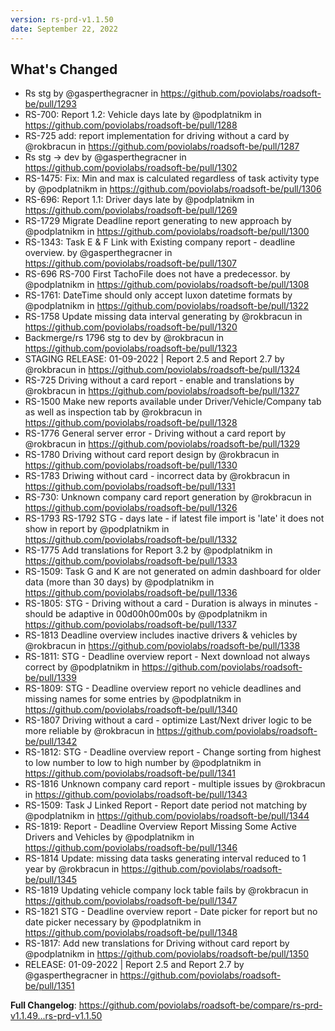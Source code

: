 ```yaml
---
version: rs-prd-v1.1.50
date: September 22, 2022
---
```


## What's Changed
* Rs stg by @gasperthegracner in https://github.com/poviolabs/roadsoft-be/pull/1293
* RS-700: Report 1.2: Vehicle days late by @podplatnikm in https://github.com/poviolabs/roadsoft-be/pull/1288
* RS-725 add: report implementation for driving without a card by @rokbracun in https://github.com/poviolabs/roadsoft-be/pull/1287
* Rs stg -> dev by @gasperthegracner in https://github.com/poviolabs/roadsoft-be/pull/1302
* RS-1475: Fix: Min and max is calculated regardless of task activity type by @podplatnikm in https://github.com/poviolabs/roadsoft-be/pull/1306
* RS-696: Report 1.1: Driver days late by @podplatnikm in https://github.com/poviolabs/roadsoft-be/pull/1269
* RS-1729 Migrate Deadline report generating to new approach by @podplatnikm in https://github.com/poviolabs/roadsoft-be/pull/1300
* RS-1343: Task E & F Link with Existing company report - deadline overview. by @gasperthegracner in https://github.com/poviolabs/roadsoft-be/pull/1307
* RS-696 RS-700 First TachoFile does not have a predecessor. by @podplatnikm in https://github.com/poviolabs/roadsoft-be/pull/1308
* RS-1761: DateTime should only accept luxon datetime formats by @podplatnikm in https://github.com/poviolabs/roadsoft-be/pull/1322
* RS-1758 Update missing data interval generating by @rokbracun in https://github.com/poviolabs/roadsoft-be/pull/1320
* Backmerge/rs 1796 stg to dev by @rokbracun in https://github.com/poviolabs/roadsoft-be/pull/1323
* STAGING RELEASE: 01-09-2022 | Report 2.5 and Report 2.7 by @rokbracun in https://github.com/poviolabs/roadsoft-be/pull/1324
* RS-725 Driving without a card report - enable and translations by @rokbracun in https://github.com/poviolabs/roadsoft-be/pull/1327
* RS-1500 Make new reports available under Driver/Vehicle/Company tab as well as inspection tab by @rokbracun in https://github.com/poviolabs/roadsoft-be/pull/1328
* RS-1776 General server error - Driving without a card report by @rokbracun in https://github.com/poviolabs/roadsoft-be/pull/1329
* RS-1780 Driving without card report design by @rokbracun in https://github.com/poviolabs/roadsoft-be/pull/1330
* RS-1783 Driwing without card - incorrect data by @rokbracun in https://github.com/poviolabs/roadsoft-be/pull/1331
* RS-730: Unknown company card report generation by @rokbracun in https://github.com/poviolabs/roadsoft-be/pull/1326
* RS-1793 RS-1792 STG - days late - if latest file import is 'late' it does not show in report by @podplatnikm in https://github.com/poviolabs/roadsoft-be/pull/1332
* RS-1775 Add translations for Report 3.2 by @podplatnikm in https://github.com/poviolabs/roadsoft-be/pull/1333
* RS-1509: Task G and K are not generated on admin dashboard for older data (more than 30 days) by @podplatnikm in https://github.com/poviolabs/roadsoft-be/pull/1336
* RS-1805: STG - Driving without a card - Duration is always in minutes - should be adaptive in  00d00h00m00s by @podplatnikm in https://github.com/poviolabs/roadsoft-be/pull/1337
* RS-1813 Deadline overview includes inactive drivers & vehicles by @rokbracun in https://github.com/poviolabs/roadsoft-be/pull/1338
* RS-1811: STG - Deadline overview report - Next download not always correct by @podplatnikm in https://github.com/poviolabs/roadsoft-be/pull/1339
* RS-1809: STG - Deadline overview report no vehicle deadlines and missing names for some entries by @podplatnikm in https://github.com/poviolabs/roadsoft-be/pull/1340
* RS-1807 Driving without a card - optimize Last/Next driver logic to be more reliable by @rokbracun in https://github.com/poviolabs/roadsoft-be/pull/1342
* RS-1812: STG - Deadline overview report - Change sorting from highest to low number to low to high number by @podplatnikm in https://github.com/poviolabs/roadsoft-be/pull/1341
* RS-1816 Unknown company card report - multiple issues by @rokbracun in https://github.com/poviolabs/roadsoft-be/pull/1343
* RS-1509: Task J Linked Report - Report date period not matching by @podplatnikm in https://github.com/poviolabs/roadsoft-be/pull/1344
* RS-1819: Report - Deadline Overview Report Missing Some Active Drivers and Vehicles by @podplatnikm in https://github.com/poviolabs/roadsoft-be/pull/1346
* RS-1814 Update: missing data tasks generating interval reduced to 1 year by @rokbracun in https://github.com/poviolabs/roadsoft-be/pull/1345
* RS-1819 Updating vehicle company lock table fails by @rokbracun in https://github.com/poviolabs/roadsoft-be/pull/1347
* RS-1821 STG - Deadline overview report - Date picker for report but no date picker necessary by @podplatnikm in https://github.com/poviolabs/roadsoft-be/pull/1348
* RS-1817: Add new translations for Driving without card report by @podplatnikm in https://github.com/poviolabs/roadsoft-be/pull/1350
* RELEASE: 01-09-2022 | Report 2.5 and Report 2.7 by @gasperthegracner in https://github.com/poviolabs/roadsoft-be/pull/1351


**Full Changelog**: https://github.com/poviolabs/roadsoft-be/compare/rs-prd-v1.1.49...rs-prd-v1.1.50